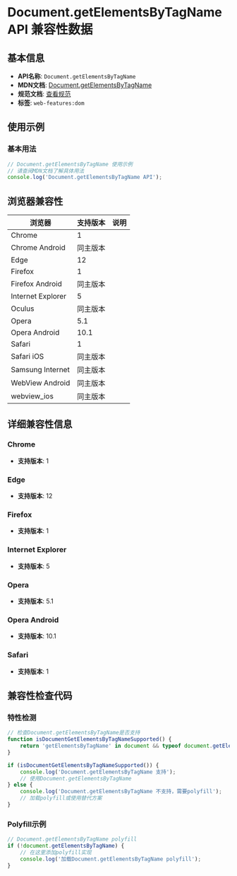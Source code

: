 # Document.getElementsByTagName API 兼容性数据

## 基本信息

- **API名称**: `Document.getElementsByTagName`
- **MDN文档**: [Document.getElementsByTagName](https://developer.mozilla.org/docs/Web/API/Document/getElementsByTagName)
- **规范文档**: [查看规范](https://dom.spec.whatwg.org/#ref-for-dom-document-getelementsbytagname①)
- **标签**: `web-features:dom`

## 使用示例

### 基本用法

```javascript
// Document.getElementsByTagName 使用示例
// 请查阅MDN文档了解具体用法
console.log('Document.getElementsByTagName API');
```

## 浏览器兼容性

| 浏览器 | 支持版本 | 说明 |
|--------|----------|------|
| Chrome | 1 |  |
| Chrome Android | 同主版本 |  |
| Edge | 12 |  |
| Firefox | 1 |  |
| Firefox Android | 同主版本 |  |
| Internet Explorer | 5 |  |
| Oculus | 同主版本 |  |
| Opera | 5.1 |  |
| Opera Android | 10.1 |  |
| Safari | 1 |  |
| Safari iOS | 同主版本 |  |
| Samsung Internet | 同主版本 |  |
| WebView Android | 同主版本 |  |
| webview_ios | 同主版本 |  |

## 详细兼容性信息

### Chrome

- **支持版本**: 1

### Edge

- **支持版本**: 12

### Firefox

- **支持版本**: 1

### Internet Explorer

- **支持版本**: 5

### Opera

- **支持版本**: 5.1

### Opera Android

- **支持版本**: 10.1

### Safari

- **支持版本**: 1

## 兼容性检查代码

### 特性检测

```javascript
// 检查Document.getElementsByTagName是否支持
function isDocumentGetElementsByTagNameSupported() {
    return 'getElementsByTagName' in document && typeof document.getElementsByTagName === 'function';
}

if (isDocumentGetElementsByTagNameSupported()) {
    console.log('Document.getElementsByTagName 支持');
    // 使用Document.getElementsByTagName
} else {
    console.log('Document.getElementsByTagName 不支持，需要polyfill');
    // 加载polyfill或使用替代方案
}
```

### Polyfill示例

```javascript
// Document.getElementsByTagName polyfill
if (!document.getElementsByTagName) {
    // 在这里添加polyfill实现
    console.log('加载Document.getElementsByTagName polyfill');
}
```


